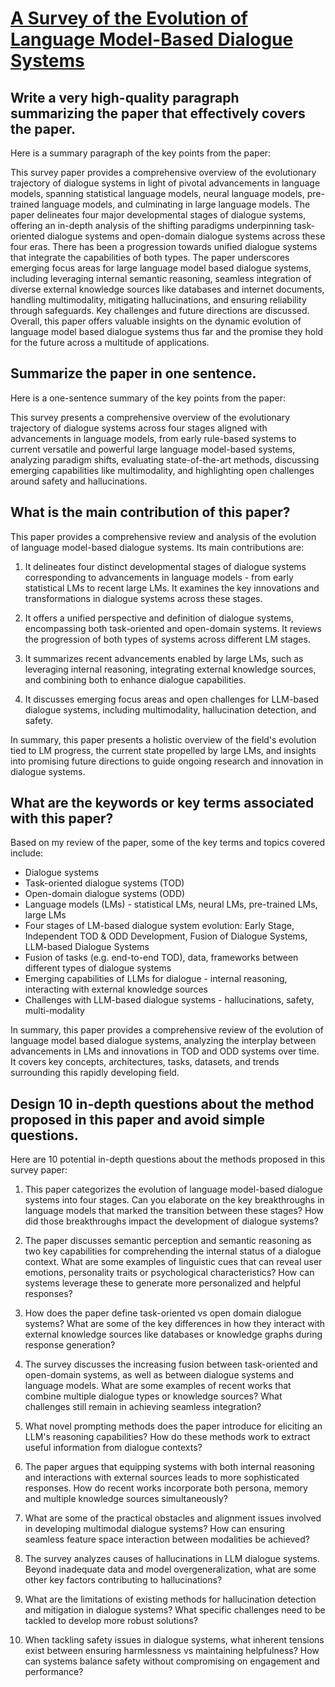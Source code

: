 # [A Survey of the Evolution of Language Model-Based Dialogue Systems](https://arxiv.org/abs/2311.16789)

## Write a very high-quality paragraph summarizing the paper that effectively covers the paper.

 Here is a summary paragraph of the key points from the paper:

This survey paper provides a comprehensive overview of the evolutionary trajectory of dialogue systems in light of pivotal advancements in language models, spanning statistical language models, neural language models, pre-trained language models, and culminating in large language models. The paper delineates four major developmental stages of dialogue systems, offering an in-depth analysis of the shifting paradigms underpinning task-oriented dialogue systems and open-domain dialogue systems across these four eras. There has been a progression towards unified dialogue systems that integrate the capabilities of both types. The paper underscores emerging focus areas for large language model based dialogue systems, including leveraging internal semantic reasoning, seamless integration of diverse external knowledge sources like databases and internet documents, handling multimodality, mitigating hallucinations, and ensuring reliability through safeguards. Key challenges and future directions are discussed. Overall, this paper offers valuable insights on the dynamic evolution of language model based dialogue systems thus far and the promise they hold for the future across a multitude of applications.


## Summarize the paper in one sentence.

 Here is a one-sentence summary of the key points from the paper:

This survey presents a comprehensive overview of the evolutionary trajectory of dialogue systems across four stages aligned with advancements in language models, from early rule-based systems to current versatile and powerful large language model-based systems, analyzing paradigm shifts, evaluating state-of-the-art methods, discussing emerging capabilities like multimodality, and highlighting open challenges around safety and hallucinations.


## What is the main contribution of this paper?

 This paper provides a comprehensive review and analysis of the evolution of language model-based dialogue systems. Its main contributions are:

1) It delineates four distinct developmental stages of dialogue systems corresponding to advancements in language models - from early statistical LMs to recent large LMs. It examines the key innovations and transformations in dialogue systems across these stages. 

2) It offers a unified perspective and definition of dialogue systems, encompassing both task-oriented and open-domain systems. It reviews the progression of both types of systems across different LM stages.

3) It summarizes recent advancements enabled by large LMs, such as leveraging internal reasoning, integrating external knowledge sources, and combining both to enhance dialogue capabilities.

4) It discusses emerging focus areas and open challenges for LLM-based dialogue systems, including multimodality, hallucination detection, and safety. 

In summary, this paper presents a holistic overview of the field's evolution tied to LM progress, the current state propelled by large LMs, and insights into promising future directions to guide ongoing research and innovation in dialogue systems.


## What are the keywords or key terms associated with this paper?

 Based on my review of the paper, some of the key terms and topics covered include:

- Dialogue systems
- Task-oriented dialogue systems (TOD)  
- Open-domain dialogue systems (ODD)
- Language models (LMs) - statistical LMs, neural LMs, pre-trained LMs, large LMs
- Four stages of LM-based dialogue system evolution: Early Stage, Independent TOD & ODD Development, Fusion of Dialogue Systems, LLM-based Dialogue Systems
- Fusion of tasks (e.g. end-to-end TOD), data, frameworks between different types of dialogue systems  
- Emerging capabilities of LLMs for dialogue - internal reasoning, interacting with external knowledge sources
- Challenges with LLM-based dialogue systems - hallucinations, safety, multi-modality

In summary, this paper provides a comprehensive review of the evolution of language model based dialogue systems, analyzing the interplay between advancements in LMs and innovations in TOD and ODD systems over time. It covers key concepts, architectures, tasks, datasets, and trends surrounding this rapidly developing field.


## Design 10 in-depth questions about the method proposed in this paper and avoid simple questions.

 Here are 10 potential in-depth questions about the methods proposed in this survey paper:

1. This paper categorizes the evolution of language model-based dialogue systems into four stages. Can you elaborate on the key breakthroughs in language models that marked the transition between these stages? How did those breakthroughs impact the development of dialogue systems?

2. The paper discusses semantic perception and semantic reasoning as two key capabilities for comprehending the internal status of a dialogue context. What are some examples of linguistic cues that can reveal user emotions, personality traits or psychological characteristics? How can systems leverage these to generate more personalized and helpful responses?  

3. How does the paper define task-oriented vs open domain dialogue systems? What are some of the key differences in how they interact with external knowledge sources like databases or knowledge graphs during response generation?

4. The survey discusses the increasing fusion between task-oriented and open-domain systems, as well as between dialogue systems and language models. What are some examples of recent works that combine multiple dialogue types or knowledge sources? What challenges still remain in achieving seamless integration?

5. What novel prompting methods does the paper introduce for eliciting an LLM's reasoning capabilities? How do these methods work to extract useful information from dialogue contexts? 

6. The paper argues that equipping systems with both internal reasoning and interactions with external sources leads to more sophisticated responses. How do recent works incorporate both persona, memory and multiple knowledge sources simultaneously?

7. What are some of the practical obstacles and alignment issues involved in developing multimodal dialogue systems? How can ensuring seamless feature space interaction between modalities be achieved?

8. The survey analyzes causes of hallucinations in LLM dialogue systems. Beyond inadequate data and model overgeneralization, what are some other key factors contributing to hallucinations?

9. What are the limitations of existing methods for hallucination detection and mitigation in dialogue systems? What specific challenges need to be tackled to develop more robust solutions?

10. When tackling safety issues in dialogue systems, what inherent tensions exist between ensuring harmlessness vs maintaining helpfulness? How can systems balance safety without compromising on engagement and performance?
